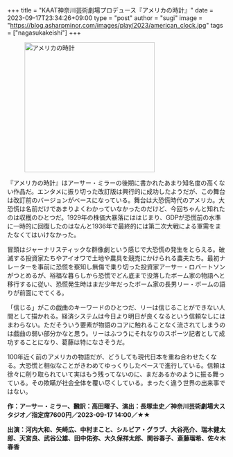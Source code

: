 +++
title = "KAAT神奈川芸術劇場プロデュース『アメリカの時計』"
date = 2023-09-17T23:34:26+09:00
type = "post"
author = "sugi"
image = "https://blog.asharpminor.com/images/play/2023/american_clock.jpg"
tags = ["nagasukakeishi"]
+++
<figure class="alignleft"><img src="/images/play/2023/american_clock.jpg" alt="アメリカの時計" style="width: 300px !important;"></figure>

『アメリカの時計』はアーサー・ミラーの後期に書かれたあまり知名度の高くない作品だ。エンタメに振り切った改訂版は興行的に成功したようだが、この舞台は改訂前のバージョンがベースになっている。舞台は大恐慌時代のアメリカ。大恐慌は名前だけであまりよくわかっていなかったのだけど、今回ちゃんと知れたのは収穫のひとつだ。1929年の株価大暴落にははじまり、GDPが恐慌前の水準に一時的に回復したのはなんと1936年で最終的には第二次大戦による軍需をまたなくてはいけなかった。

冒頭はジャーナリスティックな群像劇という感じで大恐慌の発生をとらえる。破滅する投資家たちやアイオワで土地や農具を競売にかけられる農夫たち。最初ナレーターを事前に恐慌を察知し無傷で乗り切った投資家アーサー・ロバートソンがつとめるが、裕福な暮らしから恐慌でどん底まで没落したボーム家の物語へと移行するに従い、恐慌発生時はまだ少年だったボーム家の長男リー・ボームの語りが前面にでてくる。

「信じる」がこの戯曲のキーワードのひとつだ、リーは信じることができない人間として描かれる。経済システムは今日より明日が良くなるという信頼なしにはまわらない。ただそういう要素が物語のコアに触れることなく流されてしまうのは戯曲の弱い部分かなと思う。リーはふつうにそれなりのスポーツ記者として成功することになり、葛藤は特になさそうだ。

100年近く前のアメリカの物語だが、どうしても現代日本を重ね合わせたくなる。大恐慌と相似なことがきわめてゆっくりしたペースで進行している。信頼は徐々に削り取られていて実はもう残ってないのに、まだあるかのように振る舞っている。その欺瞞が社会全体を覆い尽くしている。まったく違う世界の出来事ではない。

**作：アーサー・ミラー、飜訳：高田曜子、演出：長塚圭史／神奈川芸術劇場大スタジオ／指定席7600円／2023-09-17 14:00／★★**

**出演：河内大和、矢崎広、中村まこと、シルビア・グラブ、大谷亮介、瑞木健太郎、天宮良、武谷公雄、田中佑弥、大久保祥太郎、関谷春子、斎藤瑠希、佐々木春香**